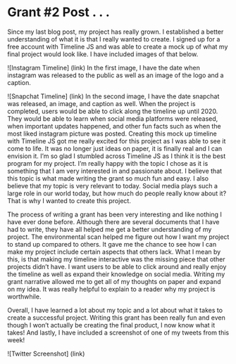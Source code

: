 # Grant #2 Post . . .

Since my last blog post, my project has really grown. 
I established a better understanding of what it is that I really wanted to create. 
I signed up for a free account with Timeline JS and was able to create a mock up of what my final project would look like. 
I have included images of that below. 

![Instagram Timeline]
(link)
In the first image, I have the date when instagram was released to the public as well as an image of the logo and a caption. 

![Snapchat Timeline]
(link)
In the second image, I have the date snapchat was released, an image, and caption as well. 
When the project is completed, users would be able to click along the timeline up until 2020. 
They would be able to learn when social media platforms were released, when important updates happened, and other fun facts such as when the most liked instagram picture was posted. 
Creating this mock up timeline with Timeline JS got me really excited for this project as I was able to see it come to life. 
It was no longer just ideas on paper, it is finally real and I can envision it. 
I’m so glad I stumbled across Timeline JS as I think it is the best program for my project. 
I’m really happy with the topic I chose as it is something that I am very interested in and passionate about. 
I believe that this topic is what made writing the grant so much fun and easy. 
I also believe that my topic is very relevant to today. 
Social media plays such a large role in our world today, but how much do people really know about it? 
That is why I wanted to create this project. 

The process of writing a grant has been very interesting and like nothing I have ever done before. 
Although there are several documents that I have had to write, they have all helped me get a better understanding of my project. 
The environmental scan helped me figure out how I want my project to stand up compared to others. 
It gave me the chance to see how I can make my project include certain aspects that others lack. 
What I mean by this, is that making my timeline interactive was the missing piece that other projects didn’t have. 
I want users to be able to click around and really enjoy the timeline as well as expand their knowledge on social media. 
Writing my grant narrative allowed me to get all of my thoughts on paper and expand on my idea. 
It was really helpful to explain to a reader why my project is worthwhile. 

Overall, I have learned a lot about my topic and a lot about what it takes to create a successful project. 
Writing this grant has been really fun and even though I won’t actually be creating the final product, I now know what it takes! 
And lastly, I have included a screenshot of one of my tweets from this week!

![Twitter Screenshot]
(link)
